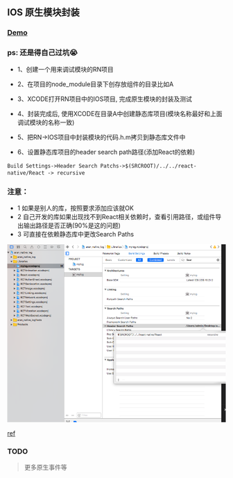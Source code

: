 ## IOS 原生模块封装


### [Demo](https://github.com/naivehhr/aran_native_log)

### ps: 还是得自己过坑😭

- 1、创建一个用来调试模块的RN项目

- 2、在项目的node_module目录下创存放组件的目录比如A

- 3、XCODE打开RN项目中的IOS项目, 完成原生模块的封装及测试

- 4、封装完成后, 使用XCODE在目录A中创建静态库项目(模块名称最好和上面调试模块的名称一致)

- 5、把RN->IOS项目中封装模块的代码.h.m拷贝到静态库文件中

- 6、设置静态库项目的header search path路径(添加React的依赖)

```
Build Settings->Header Search Patchs->$(SRCROOT)/../../react-native/React -> recursive

```

### 注意：
- 1 如果是别人的库，按照要求添加应该就OK
- 2 自己开发的库如果出现找不到React相关依赖时，查看引用路径，或组件导出输出路径是否正确(90%是这的问题)
- 3 可直接在依赖静态库中更改Search Paths


![Alt text](img/setting_header_search_paths.png)

[ref](https://github.com/coolnameismy/dev-tips/blob/master/react-native/ios%E5%B0%81%E8%A3%85%E9%9D%99%E6%80%81%E5%BA%93%E5%AF%BC%E5%85%A5react-native.md
)

### TODO

> 更多原生事件等
